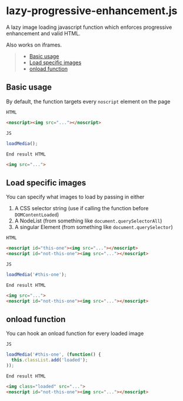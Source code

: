 # lazy-progressive-enhancement.js

A lazy image loading javascript function which enforces progressive enhancement and valid HTML.

Also works on iframes.

  > - [Basic usage](#basic-usage)
  > - [Load specific images](#load-specific-images)
  > - [onload function](#onload-function)

## Basic usage

By default, the function targets every `noscript` element on the page

`HTML`
```html
<noscript><img src="..."></noscript>
```

`JS`
```js
loadMedia();
```

`End result HTML`
```html
<img src="...">
```

## Load specific images

You can specify what images to load by passing in either
 1. A CSS selector string (use if calling the function before `DOMContentLoaded`)
 2. A NodeList (from something like `document.querySelectorAll`)
 3. A singular Element (from something like `document.querySelector`)

`HTML`
```html
<noscript id="this-one"><img src="..."></noscript>
<noscript id="not-this-one"><img src="..."></noscript>
```

`JS`
```js
loadMedia('#this-one');
```

`End result HTML`
```html
<img src="...">
<noscript id="not-this-one"><img src="..."></noscript>
```

## onload function

You can hook an onload function for every loaded image

`JS`
```js
loadMedia('#this-one', (function() {
  this.classList.add('loaded');
));
```

`End result HTML`
```html
<img class="loaded" src="...">
<noscript id="not-this-one"><img src="..."></noscript>
```
